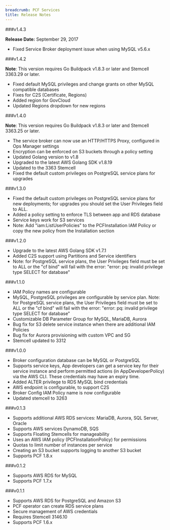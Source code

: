```yaml
---
breadcrumb: PCF Services
title: Release Notes
---
```


###v1.4.3 

**Release Date:** September 29, 2017

* Fixed Service Broker deployment issue when using MySQL v5.6.x

###v1.4.2

<p class="note"><strong>Note</strong>: This version requires Go Buildpack v1.8.3 or later and Stemcell 3363.29 or later.</p>

* Fixed default MySQL privileges and change grants on other MySQL compatible databases
* Fixes for C2S (Certificate, Regions)
* Added region for GovCloud
* Updated Regions dropdown for new regions


###v1.4.0

<p class="note"><strong>Note</strong>: This version requires Go Buildpack v1.8.3 or later and Stemcell 3363.25 or later.</p>

* The service broker can now use an HTTP/HTTPS Proxy, configured in Ops Manager settings
* Encryption can be enforced on S3 buckets through a policy setting
* Updated Golang version to v1.8
* Upgraded to the latest AWS Golang SDK v1.8.19
* Updated to the 3363 Stemcell
* Fixed the default custom privileges on PostgreSQL service plans for upgrades

 

###v1.3.0

* Fixed the default custom privileges on PostgreSQL service plans for new deployments; for upgrades you should set the User Privileges field to ALL. 
* Added a policy setting to enforce TLS between app and RDS database
* Service keys work for S3 services
* Note: Add  "iam:ListUserPolicies" to the PCFInstallation IAM Policy or copy the new policy from the Installation section

###v1.2.0

* Upgrade to the latest AWS Golang SDK v1.7.1
* Added C2S support using Partitions and Service identifiers
* Note: for PostgreSQL service plans, the User Privileges field must be set to ALL or the "cf bind" will fail with the error: "error: pq: invalid privilege type SELECT for database"

###v1.1.0

* IAM Policy names are configurable
* MySQL, PostgreSQL privileges are configurable by service plan. Note: for PostgreSQL service plans, the User Privileges field must be set to ALL or the "cf bind" will fail with the error: "error: pq: invalid privilege type SELECT for database"
* Customizable DB Parameter Group for MySQL, MariaDB, Aurora
* Bug fix for S3 delete service instance when there are additional IAM Policies
* Bug fix for Aurora provisioning with custom VPC and SG
* Stemcell updated to 3312

###v1.0.0

* Broker configuration database can be MySQL or PostgreSQL
* Supports service keys, App developers can get a service key for their service instance and perform permitted actions (in AppDeveloperPolicy) via the AWS CLI. These credentials may have an expiry time.
* Added ALTER privilege to RDS MySQL bind credentials
* AWS endpoint is configurable, to support C2S
* Broker Config IAM Policy name is now configurable
* Updated stemcell to 3263


###v0.1.3

* Supports additional AWS RDS services: MariaDB, Aurora, SQL Server, Oracle
* Supports AWS services DynamoDB, SQS
* Supports Floating Stemcells for manageability
* Uses an AWS IAM policy (PCFInstallationPolicy) for permissions
* Quotas to limit number of instances per service
* Creating an S3 bucket supports logging to another S3 bucket
* Supports PCF 1.8.x


###v0.1.2


* Supports AWS RDS for MySQL
* Supports PCF 1.7.x


###v0.1.1


* Supports AWS RDS for PostgreSQL and Amazon S3
* PCF operator can create RDS service plans
* Secure management of AWS credentials
* Requires Stemcell 3146.10
* Supports PCF 1.6.x


